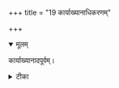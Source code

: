 +++
title = "19 कार्याख्यानाधिकरणम्"

+++


<details open><summary>मूलम्</summary>

कार्याख्यानादपूर्वम्।
</details>



<details><summary>टीका</summary>

पूर्वप्राप्तं प्राणवाचस्त्वानुध्यानं विधियते । अपामाचमनं नात्र विधेरप्राप्त बोधनात् ॥ [372]
</details>

